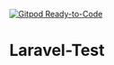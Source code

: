 [![Gitpod Ready-to-Code](https://spectrum.imgix.net/communities/2419cfa5-cadc-4d4b-92a4-bf550a5577b8/68733995-e440-48c8-9b55-47a2c6bdbd30-gitpod-marke.png?w=256&h=256&dpr=2&auto=compress&expires=1569456000000&ixlib=js-1.4.1&s=c6496be5ee27311e7c9ea04ac2cbf8b4)](https://gitpod.io/#https://github.com/jefferson-assis/Laravel-Test) 

# Laravel-Test